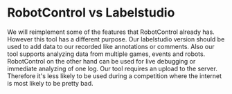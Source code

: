 # RobotControl vs Labelstudio
We will reimplement some of the features that RobotControl already has. However this tool has a different purpose. Our labelstudio version should be used to add data to our recorded like annotations or comments. Also our tool supports analyzing data from multiple games, events and robots. RobotControl on the other hand can be used for live debugging or immediate analyzing of one log. Our tool requires an upload to the server. Therefore it's less likely to be used during a competition where the internet is most likely to be pretty bad.